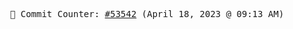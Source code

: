 <p align="center">
    <samp>
        📮 Commit Counter: <a href="https://github.com/Javascript-void0/Javascript-void0/commits/main">#53542</a> (April 18, 2023 @ 09:13 AM)
    </samp>
</p>